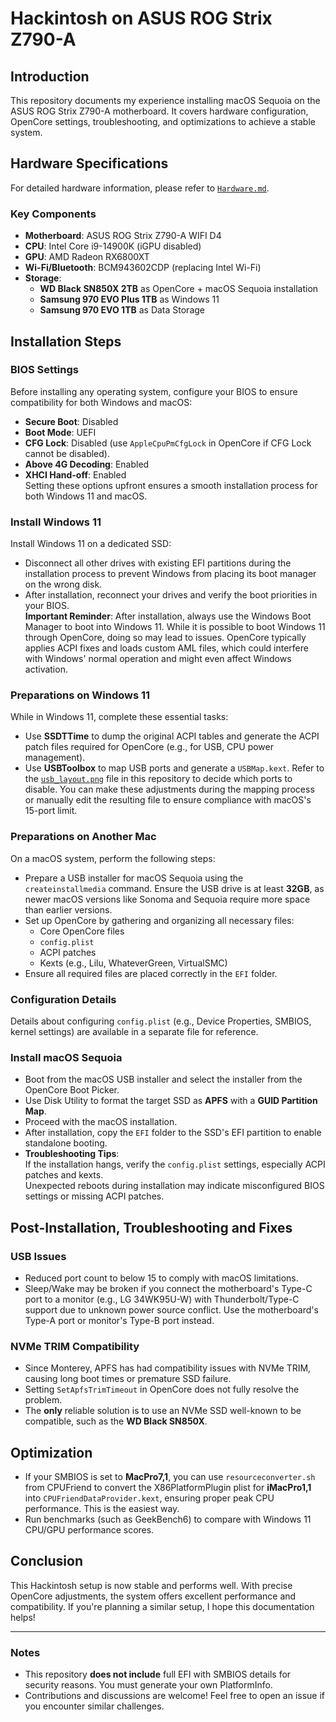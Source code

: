 # Hackintosh on ASUS ROG Strix Z790-A

## Introduction
This repository documents my experience installing macOS Sequoia on the ASUS ROG Strix Z790-A motherboard. It covers hardware configuration, OpenCore settings, troubleshooting, and optimizations to achieve a stable system.

## Hardware Specifications

For detailed hardware information, please refer to [`Hardware.md`](./Hardware.md).

### Key Components
- **Motherboard**: ASUS ROG Strix Z790-A WIFI D4
- **CPU**: Intel Core i9-14900K (iGPU disabled)
- **GPU**: AMD Radeon RX6800XT
- **Wi-Fi/Bluetooth**: BCM943602CDP (replacing Intel Wi-Fi)
- **Storage**:
  - **WD Black SN850X 2TB** as OpenCore + macOS Sequoia installation
  - **Samsung 970 EVO Plus 1TB** as Windows 11
  - **Samsung 970 EVO 1TB** as Data Storage

## Installation Steps

### BIOS Settings
Before installing any operating system, configure your BIOS to ensure compatibility for both Windows and macOS:
- **Secure Boot**: Disabled  
- **Boot Mode**: UEFI  
- **CFG Lock**: Disabled (use `AppleCpuPmCfgLock` in OpenCore if CFG Lock cannot be disabled).  
- **Above 4G Decoding**: Enabled  
- **XHCI Hand-off**: Enabled  
Setting these options upfront ensures a smooth installation process for both Windows 11 and macOS.

### Install Windows 11
Install Windows 11 on a dedicated SSD:
- Disconnect all other drives with existing EFI partitions during the installation process to prevent Windows from placing its boot manager on the wrong disk.
- After installation, reconnect your drives and verify the boot priorities in your BIOS.  
**Important Reminder**: After installation, always use the Windows Boot Manager to boot into Windows 11. While it is possible to boot Windows 11 through OpenCore, doing so may lead to issues. OpenCore typically applies ACPI fixes and loads custom AML files, which could interfere with Windows' normal operation and might even affect Windows activation.

### Preparations on Windows 11
While in Windows 11, complete these essential tasks:
- Use **SSDTTime** to dump the original ACPI tables and generate the ACPI patch files required for OpenCore (e.g., for USB, CPU power management).  
- Use **USBToolbox** to map USB ports and generate a `USBMap.kext`. Refer to the [`usb_layout.png`](images/usb_layout.png) file in this repository to decide which ports to disable. You can make these adjustments during the mapping process or manually edit the resulting file to ensure compliance with macOS's 15-port limit.

### Preparations on Another Mac
On a macOS system, perform the following steps:
- Prepare a USB installer for macOS Sequoia using the `createinstallmedia` command. Ensure the USB drive is at least **32GB**, as newer macOS versions like Sonoma and Sequoia require more space than earlier versions.  
- Set up OpenCore by gathering and organizing all necessary files:
  - Core OpenCore files  
  - `config.plist`  
  - ACPI patches  
  - Kexts (e.g., Lilu, WhateverGreen, VirtualSMC)  
- Ensure all required files are placed correctly in the `EFI` folder.

### Configuration Details
Details about configuring `config.plist` (e.g., Device Properties, SMBIOS, kernel settings) are available in a separate file for reference.

### Install macOS Sequoia
- Boot from the macOS USB installer and select the installer from the OpenCore Boot Picker.  
- Use Disk Utility to format the target SSD as **APFS** with a **GUID Partition Map**.  
- Proceed with the macOS installation.  
- After installation, copy the `EFI` folder to the SSD's EFI partition to enable standalone booting.  
- **Troubleshooting Tips**:  
  If the installation hangs, verify the `config.plist` settings, especially ACPI patches and kexts.  
  Unexpected reboots during installation may indicate misconfigured BIOS settings or missing ACPI patches.

## Post-Installation, Troubleshooting and Fixes

### USB Issues
- Reduced port count to below 15 to comply with macOS limitations.
- Sleep/Wake may be broken if you connect the motherboard's Type-C port to a monitor (e.g., LG 34WK95U-W) with Thunderbolt/Type-C support due to unknown power source conflict. Use the motherboard's Type-A port or monitor's Type-B port instead.

### NVMe TRIM Compatibility
- Since Monterey, APFS has had compatibility issues with NVMe TRIM, causing long boot times or premature SSD failure.
- Setting `SetApfsTrimTimeout` in OpenCore does not fully resolve the problem.
- The **only** reliable solution is to use an NVMe SSD well-known to be compatible, such as the **WD Black SN850X**.

## Optimization

- If your SMBIOS is set to **MacPro7,1**, you can use `resourceconverter.sh` from CPUFriend to convert the X86PlatformPlugin plist for **iMacPro1,1** into `CPUFriendDataProvider.kext`, ensuring proper peak CPU performance. This is the easiest way.
- Run benchmarks (such as GeekBench6) to compare with Windows 11 CPU/GPU performance scores.

## Conclusion
This Hackintosh setup is now stable and performs well. With precise OpenCore adjustments, the system offers excellent performance and compatibility. If you're planning a similar setup, I hope this documentation helps!

---

### Notes
- This repository **does not include** full EFI with SMBIOS details for security reasons. You must generate your own PlatformInfo.
- Contributions and discussions are welcome! Feel free to open an issue if you encounter similar challenges.
